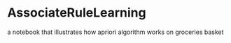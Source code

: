 # AssociateRuleLearning
a notebook that illustrates how apriori algorithm works on groceries basket
